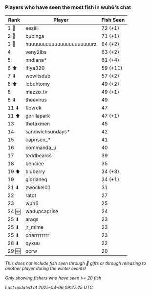 ### Players who have seen the most fish in wuh6's chat
| Rank | Player | Fish Seen |
|------|--------|-----------|
| 1 🥇  | eeziiii  | 72 (+1) |
| 2 🥈  | bubinga  | 71 (+1) |
| 3 🥉  | huuuuuuuuuuuuuuuuuuuuuurz  | 64 (+2) |
| 4  | veny2lbs  | 63 (+2) |
| 5  | nndiana*  | 61 (+4) |
| 6 ⬆ | iflya320  | 59 (+11) |
| 7 ⬇ | wowitsdub  | 57 (+2) |
| 8 ⬆ | lobuhtomy  | 49 (+2) |
| 8  | mazzo_tv  | 49 (+1) |
| 8 ⬇ | theevirus  | 49 |
| 11 ⬇ | flovrek  | 47 |
| 11 ⬆ | gorillapark  | 47 (+1) |
| 13  | thetaxmen  | 45 |
| 14  | sandwichsundays*  | 42 |
| 15  | caprisen_*  | 41 |
| 16  | commanda_u  | 40 |
| 17  | teddbearcs  | 39 |
| 18  | benciee  | 35 |
| 19 ⬆ | bluberry  | 34 (+3) |
| 19  | glorianeq  | 34 (+1) |
| 21 ⬇ | zwockel01  | 31 |
| 22  | ratot  | 27 |
| 23  | wuh6  | 25 |
| 24 🆕 | wadupcaprise  | 24 |
| 25 ⬇ | araqs  | 23 |
| 25 ⬇ | jr_mime  | 23 |
| 25 ⬇ | onarrrrrrrr  | 23 |
| 28 ⬇ | qyxuu  | 22 |
| 29 🆕 | ocrw  | 20 |

_This does not include fish seen through 🎁 gifts or through releasing to another player during the winter events!_

_Only showing fishers who have seen >= 20 fish_

_Last updated at 2025-04-06 09:27:25 UTC_